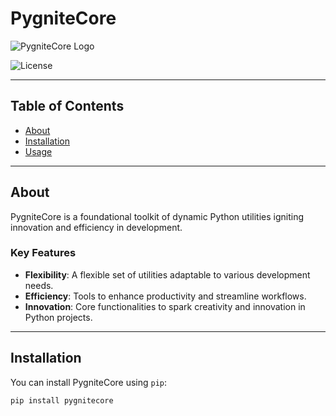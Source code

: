 <!-- Project Title -->
# PygniteCore
![PygniteCore Logo](https://github.com/sureshchandras3kar/PygniteCore/blob/ignite/0.1/corelogo.png)

<!-- Badges (Optional) -->
![License](https://img.shields.io/badge/License-MIT-blue.svg)
<!-- Add more badges if necessary (e.g., Build, Version, etc.) -->

---

## Table of Contents
- [About](#about)
- [Installation](#installation)
- [Usage](#usage)

---

## About
PygniteCore is a foundational toolkit of dynamic Python utilities igniting innovation and efficiency in development.

### Key Features
- **Flexibility**: A flexible set of utilities adaptable to various development needs.
- **Efficiency**: Tools to enhance productivity and streamline workflows.
- **Innovation**: Core functionalities to spark creativity and innovation in Python projects.

---

## Installation
You can install PygniteCore using `pip`:
```bash
pip install pygnitecore
